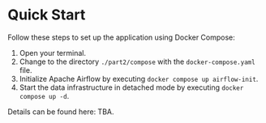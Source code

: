 # Quick Start
Follow these steps to set up the application using Docker Compose:
1. Open your terminal.
2. Change to the directory ``./part2/compose`` with the ``docker-compose.yaml`` file.
3. Initialize Apache Airflow by executing ``docker compose up airflow-init``.
4. Start the data infrastructure in detached mode by executing ``docker compose up -d``.

Details can be found here: TBA.